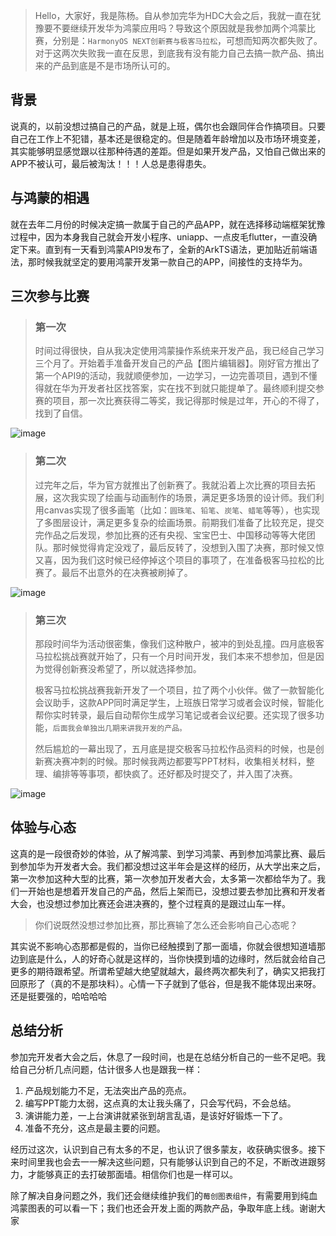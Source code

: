 

> Hello，大家好，我是陈杨。自从参加完华为HDC大会之后，我就一直在犹豫要不要继续开发华为鸿蒙应用吗？导致这个原因就是我参加两个鸿蒙比赛，分别是：`HarmonyOS NEXT创新赛与极客马拉松`，可想而知两次都失败了。对于这两次失败我一直在反思，到底我有没有能力自己去搞一款产品、搞出来的产品到底是不是市场所认可的。

## 背景

说真的，以前没想过搞自己的产品，就是上班，偶尔也会跟同伴合作搞项目。只要自己在工作上不犯错，基本还是很稳定的。但是随着年龄增加以及市场环境变差，其实能够明显感觉跟以往那种待遇的差距。但是如果开发产品，又怕自己做出来的APP不被认可，最后被淘汰！！！人总是患得患失。

## 与鸿蒙的相遇

就在去年二月份的时候决定搞一款属于自己的产品APP，就在选择移动端框架犹豫过程中，因为本身我自己就会开发小程序、uniapp、一点皮毛flutter，一直没确定下来。直到有一天看到鸿蒙API9发布了，全新的ArkTS语法，更加贴近前端语法，那时候我就坚定的要用鸿蒙开发第一款自己的APP，间接性的支持华为。

## 三次参与比赛

> ### 第一次
>
> 时间过得很快，自从我决定使用鸿蒙操作系统来开发产品，我已经自己学习三个月了。开始着手准备开发自己的产品【图片编辑器】。刚好官方推出了第一个API9的活动，我就顺便参加，一边学习，一边完善项目，遇到不懂得就在华为开发者社区找答案，实在找不到就只能提单了。最终顺利提交参赛的项目，那一次比赛获得二等奖，我记得那时候是过年，开心的不得了，找到了自信。

![image](https://github.com/user-attachments/assets/0b0f3342-3048-4c28-9790-c3da9525d7a7)


> ### 第二次
>
> 过完年之后，华为官方就推出了创新赛了。我就沿着上次比赛的项目去拓展，这次我实现了绘画与动画制作的场景，满足更多场景的设计师。我们利用canvas实现了很多画笔（比如：`圆珠笔`、`铅笔`、`炭笔`、`蜡笔`等等），也实现了多图层设计，满足更多复杂的绘画场景。前期我们准备了比较充足，提交完作品之后发现，参加比赛的还有央视、宝宝巴士、中国移动等等大佬团队。那时候觉得肯定没戏了，最后反转了，没想到入围了决赛，那时候又惊又喜，因为我们这时候已经停掉这个项目的事项了，在准备极客马拉松的比赛了。最后不出意外的在决赛被刷掉了。

![image](https://github.com/user-attachments/assets/75d6f963-c5ec-40a8-a472-5f3fdeb0b63f)


> ### 第三次
>
> 那段时间华为活动很密集，像我们这种散户，被冲的到处乱撞。四月底极客马拉松挑战赛就开始了，只有一个月时间开发，我们本来不想参加，但是因为觉得创新赛没希望了，所以就选择参加。
>
> 极客马拉松挑战赛我新开发了一个项目，拉了两个小伙伴。做了一款智能化会议助手，这款APP同时满足学生，上班族日常学习或者会议时候，智能化帮你实时转录，最后自动帮你生成学习笔记或者会议纪要。还实现了很多功能，`后面我会单独出几期来讲我开发的产品。`
>
> 然后尴尬的一幕出现了，五月底是提交极客马拉松作品资料的时候，也是创新赛决赛冲刺的时候。那时候我两边都要写PPT材料，收集相关材料，整理、编排等等事项，都快疯了。还好都及时提交了，并入围了决赛。

![image](https://github.com/user-attachments/assets/e08aef33-9d50-4973-bfc0-8e6c424f41a8)


## 体验与心态

这真的是一段很奇妙的体验，从了解鸿蒙、到学习鸿蒙、再到参加鸿蒙比赛、最后到参加华为开发者大会。我们都没想过这半年会是这样的经历，从大学出来之后，第一次参加这种大型的比赛，第一次参加开发者大会，太多第一次都给华为了。我们一开始也是想着开发自己的产品，然后上架而已，没想过要去参加比赛和开发者大会，也没想过参加比赛还会进决赛的，整个过程真的是跟过山车一样。

> 你们说既然没想过参加比赛，那比赛输了怎么还会影响自己心态呢？

其实说不影响心态那都是假的，当你已经触摸到了那一面墙，你就会很想知道墙那边到底是什么，人的好奇心就是这样的，当你快摸到墙的边缘时，然后就会给自己更多的期待跟希望。所谓希望越大绝望就越大，最终两次都失利了，确实又把我打回原形了（真的不是那块料）。心情一下子就到了低谷，但是我不能体现出来呀。还是挺要强的，哈哈哈哈

## 总结分析

参加完开发者大会之后，休息了一段时间，也是在总结分析自己的一些不足吧。我给自己分析几点问题，估计很多人也是跟我一样：

1.  产品规划能力不足，无法突出产品的亮点。
2.  编写PPT能力太弱，这点真的太让我头痛了，只会写代码，不会总结。
3.  演讲能力差，一上台演讲就紧张到胡言乱语，是该好好锻炼一下了。
4.  准备不充分，这点是最主要的问题。

经历过这次，认识到自己有太多的不足，也认识了很多蒙友，收获确实很多。接下来时间里我也会去一一解决这些问题，只有能够认识到自己的不足，不断改进跟努力，才能够真正的去打破那面墙。相信你们也是一样可以。

除了解决自身问题之外，我们还会继续维护我们的`莓创图表组件`，有需要用到纯血鸿蒙图表的可以看一下；我们也还会开发上面的两款产品，争取年底上线。谢谢大家
